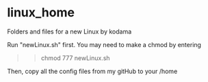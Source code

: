 # linux_home
Folders and files for a new Linux by kodama

Run "newLinux.sh" first. You may need to make a chmod by entering
>> chmod 777 newLinux.sh

Then, copy all the config files from my gitHub to your /home
